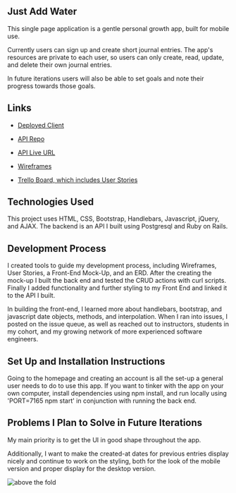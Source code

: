 ## Just Add Water

This single page application is a gentle personal growth app, built for mobile use.

Currently users can sign up and create short journal entries. The app's resources are private to each user, so users can only create, read, update, and delete their own journal entries.

In future iterations users will also be able to set goals and note their progress towards those goals.


## Links

* [Deployed Client](https://rivermagnetic.github.io/client-just-add-water/)

* [API Repo](https://github.com/RiverMagnetic/api-rails-just-add-water)

* [API Live URL](https://api-rails-just-add-water.herokuapp.com/)

* [Wireframes](https://github.com/RiverMagnetic/client-just-add-water/blob/master/just-add-water-original-wireframes.jpg)

* [Trello Board, which includes User Stories](https://trello.com/b/SyRpniLn)


## Technologies Used

This project uses HTML, CSS, Bootstrap, Handlebars, Javascript, jQuery, and AJAX. The backend is an API I built using Postgresql and Ruby on Rails.


## Development Process

I created tools to guide my development process, including Wireframes, User Stories, a Front-End Mock-Up, and an ERD. After the creating the mock-up I built the back end and tested the CRUD actions with curl scripts. Finally I added functionality and further styling to my Front End and linked it to the API I built.

In building the front-end, I learned more about handlebars, bootstrap, and javascript date objects, methods, and interpolation. When I ran into issues, I posted on the issue queue, as well as reached out to instructors, students in my cohort, and my growing network of more experienced software engineers.


## Set Up and Installation Instructions

Going to the homepage and creating an account is all the set-up a general user needs to do to use this app. If you want to tinker with the app on your own computer, install dependencies using npm install, and run locally using 'PORT=7165 npm start' in conjunction with running the back end.


## Problems I Plan to Solve in Future Iterations

My main priority is to get the UI in good shape throughout the app. 

Additionally, I want to make the created-at dates for previous entries display nicely and continue to work on the styling, both for the look of the mobile version and proper display for the desktop version.


![above the fold](https://i.imgur.com/OLgpSWX.png)